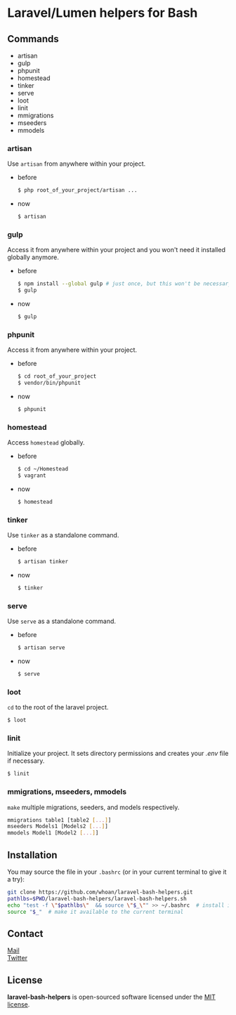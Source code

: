 Laravel/Lumen helpers for Bash
==============================

## Commands

* artisan
* gulp
* phpunit
* homestead
* tinker
* serve
* loot
* linit
* mmigrations
* mseeders
* mmodels

### artisan

Use `artisan` from anywhere within your project.

* before

    ```bash
    $ php root_of_your_project/artisan ...
    ```

* now

    ```bash
    $ artisan
    ```

### gulp

Access it from anywhere within your project and you won't need it installed globally anymore.

* before

    ```bash
    $ npm install --global gulp # just once, but this won't be necessary anymore
    $ gulp
    ```

* now

    ```bash
    $ gulp
    ```

### phpunit

Access it from anywhere within your project.

* before

  ```bash
  $ cd root_of_your_project
  $ vendor/bin/phpunit
  ```

* now

  ```bash
  $ phpunit
  ```

### homestead

Access `homestead` globally.

* before

    ```bash
    $ cd ~/Homestead
    $ vagrant
    ```

* now

    ```bash
    $ homestead
    ```

### tinker

Use `tinker` as a standalone command.

* before

    ```bash
    $ artisan tinker
    ```

* now

    ```bash
    $ tinker
    ```

### serve

Use `serve` as a standalone command.

* before

    ```bash
    $ artisan serve
    ```

* now

    ```bash
    $ serve
    ```

### loot

`cd` to the root of the laravel project.

```bash
$ loot
```

### linit

Initialize your project. It sets directory permissions and creates your *.env* file if necessary.

```bash
$ linit
```

### mmigrations, mseeders, mmodels

`make` multiple migrations, seeders, and models respectively.

```bash
mmigrations table1 [table2 [...]]
mseeders Models1 [Models2 [...]]
mmodels Model1 [Model2 [...]]
```

## Installation

You may source the file in your `.bashrc` (or in your current terminal to give it a try):

```bash
git clone https://github.com/whoan/laravel-bash-helpers.git
pathlbs=$PWD/laravel-bash-helpers/laravel-bash-helpers.sh
echo "test -f \"$pathlbs\"  && source \"$_\"" >> ~/.bashrc  # install it in your .bashrc
source "$_"  # make it available to the current terminal
```

## Contact

[Mail][mail]  
[Twitter][twitter]

## License

**laravel-bash-helpers** is open-sourced software licensed under the [MIT license](http://opensource.org/licenses/MIT).

[mail]: mailto:abadiejuan@hotmail.com
[twitter]: https://twitter.com/_whoan_
